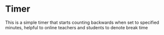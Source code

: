 # Timer
This is a simple timer that starts counting backwards when set to specified minutes, helpful to online teachers and students to denote break time
